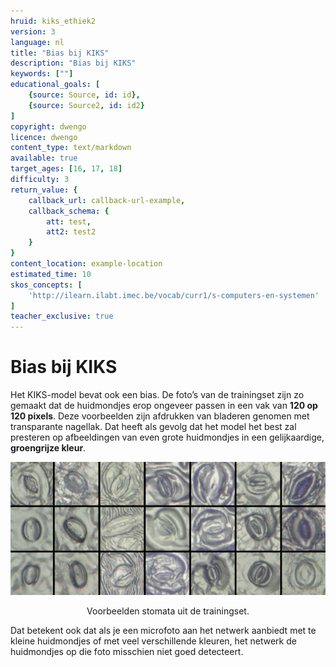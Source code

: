 ```yaml
---
hruid: kiks_ethiek2
version: 3
language: nl
title: "Bias bij KIKS"
description: "Bias bij KIKS"
keywords: [""]
educational_goals: [
    {source: Source, id: id}, 
    {source: Source2, id: id2}
]
copyright: dwengo
licence: dwengo
content_type: text/markdown
available: true
target_ages: [16, 17, 18]
difficulty: 3
return_value: {
    callback_url: callback-url-example,
    callback_schema: {
        att: test,
        att2: test2
    }
}
content_location: example-location
estimated_time: 10
skos_concepts: [
    'http://ilearn.ilabt.imec.be/vocab/curr1/s-computers-en-systemen'
]
teacher_exclusive: true
---
```


# Bias bij KIKS

Het KIKS-model bevat ook een bias. De foto’s van de trainingset zijn zo gemaakt dat de huidmondjes erop ongeveer passen in een vak van **120 op 120 pixels**.
Deze voorbeelden zijn afdrukken van bladeren genomen met transparante nagellak. Dat heeft als gevolg dat het model het best zal presteren op afbeeldingen
van even grote huidmondjes in een gelijkaardige, **groengrijze kleur**.

![voorbeeld trainingset](embed/vierkantjespositievestomatavoorbeelden.png "Voorbeelden stomata uit de trainingset") 
<figure>
    <figcaption align = "center">Voorbeelden stomata uit de trainingset.</figcaption>
</figure> 

Dat betekent ook dat als je een microfoto aan het netwerk aanbiedt met te kleine huidmondjes of met veel verschillende kleuren, het netwerk de huidmondjes op die foto misschien niet goed detecteert.


